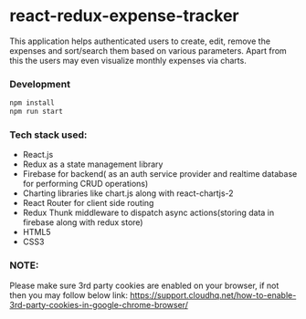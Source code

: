 # react-redux-expense-tracker
This application helps authenticated users to create, edit, remove the expenses and sort/search them based on various parameters. 
Apart from this the users may even visualize monthly expenses via charts.


### Development
```bash
npm install
npm run start
```

### Tech stack used:
- React.js
- Redux as a state management library
- Firebase for backend( as  an auth service provider and realtime database for performing CRUD operations)
- Charting libraries like chart.js along with react-chartjs-2
- React Router for client side routing
- Redux Thunk middleware to dispatch async actions(storing data in firebase along with redux store)
- HTML5 
- CSS3

### NOTE:
Please make sure 3rd party cookies are enabled on your browser, if not then you may follow below link:
https://support.cloudhq.net/how-to-enable-3rd-party-cookies-in-google-chrome-browser/
